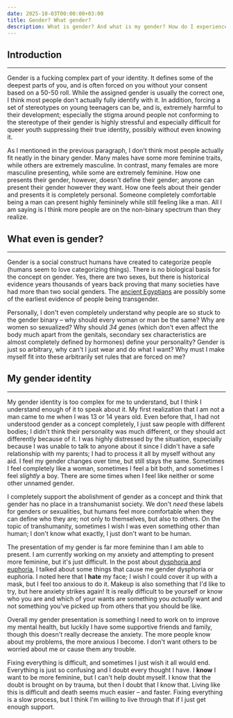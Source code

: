 ```yaml
---
date: 2025-10-03T00:00:00+03:00
title: Gender? What gender?
description: What is gender? And what is my gender? How do I experience it?
---
```

## Introduction
---
Gender is a fucking complex part of your identity. It defines some of the deepest parts of you, and
is often forced on you without your consent based on a 50-50 roll. While the assigned gender is usually
the correct one, I think most people don't actually fully identify with it. In addition, forcing a
set of stereotypes on young teenagers can be, and is, extremely harmful to their development;
especially the stigma around people not conforming to the stereotype of their gender is highly stressful
and especially difficult for queer youth suppressing their true identity, possibly without even knowing it.

As I mentioned in the previous paragraph, I don't think most people actually fit neatly in the binary
gender. Many males have some more feminine traits, while others are extremely masculine. In contrast,
many females are more masculine presenting, while some are extremely feminine. How one presents their
gender, however, doesn't define their gender; anyone can present their gender however they want. How
one feels about their gender and presents it is completely personal. Someone completely comfortable
being a man can present highly femininely while still feeling like a man. All I am saying is I think
more people are on the non-binary spectrum than they realize.


## What even is gender?
---
Gender is a social construct humans have created to categorize people (humans seem to love categorizing
things). There is no biological basis for the concept on gender. Yes, there are two sexes, but there
is historical evidence years thousands of years back proving that many societies have had more than
two social genders. The [ancient Egyptians](https://heritage-key.com/blogs/ann/transgender-mummy-discovered-birmingham-museum-collection/)
are possibly some of the earliest evidence of people being transgender.

Personally, I don't even completely understand why people are so stuck to the gender binary – why
should every woman or man be the same? Why are women so sexualized? Why should *34 genes* (which don't
even affect the body much apart from the genitals, secondary sex characteristics are almost completely
defined by hormones) define your personality? Gender is just so arbitrary, why can't I just wear and
do what I want? Why must I make myself fit into these arbitrarily set rules that are forced on me?


## My gender identity
---
My gender identity is too complex for me to understand, but I think I understand enough of it to speak
about it. My first realization that I am not a man came to me when I was 13 or 14 years old. Even before
that, I had not understood gender as a concept completely, I just saw people with different bodies;
I didn't think their personality was much different, or they should act differently because of it.
I was highly distressed by the situation, especially because I was unable to talk to anyone about it
since I didn't have a safe relationship with my parents; I had to process it all by myself without any
aid. I feel my gender changes over time, but still stays the same. Sometimes I feel completely like
a woman, sometimes I feel a bit both, and sometimes I feel *slightly* a boy. There are some times when
I feel like neither or some other unnamed gender.

<!-- The most difficult part about my gender is the conflicting wants: Most of the time I'm comfortable -->
<!-- having a penis, sometimes I want a vagina, and sometimes I want neither. There are even times when I -->
<!-- want both genitals. I want to have sex with men in a gay way, but I don't want to be a man. I want to -->
<!-- have sex with women in a gay way, but I do want to be a man sometimes. This all is just so confusing! -->
<!-- I want breasts and think I would look better with breasts in most of my outfits, but sometimes a flat -->
<!-- chest might look better. I just wish gender wasn't a thing I need to think about and could just be myself. -->

I completely support the abolishment of gender as a concept and think that gender has no place in a
transhumanist society. We don't *need* these labels for genders or sexualities, but humans feel more
comfortable when they can define who they are; not only to themselves, but also to others. On the
topic of transhumanity, sometimes I wish I was even something other than human; I don't know what
exactly, I just don't want to be human.

The presentation of my gender is far more feminine than I am able to present. I am currently working
on my anxiety and attempting to present more feminine, but it's just difficult. In the post about
[dysphoria and euphoria](https://blog.katvef.fi/posts/dysphoria_and_euphoria), I talked about some things that cause me gender dysphoria or euphoria.
I noted here that I **hate** my face; I wish I could cover it up with a mask, but I feel too anxious to
do it. Makeup is also something that I'd like to try, but here anxiety strikes again! It is really
difficult to be yourself or know who you are and which of your wants are something you *actually* want
and not something you've picked up from others that you should be like.

Overall my gender presentation is something I need to work on to improve my mental health, but luckily
I have some supportive friends and family, though this doesn't really decrease the anxiety. The more
people know about my problems, the more anxious I become. I don't want others to be worried about me
or cause them any trouble.

Fixing everything is difficult, and sometimes I just wish it all would end. Everything is just so
confusing and I doubt every thought I have. I **know** I want to be more feminine, but I can't help doubt
myself. I know that the doubt is brought on by trauma, but then I doubt that I know that. Living like
this is difficult and death seems much easier – and faster. Fixing everything is a slow process, but
I think I'm willing to live through that if I just get enough support.
